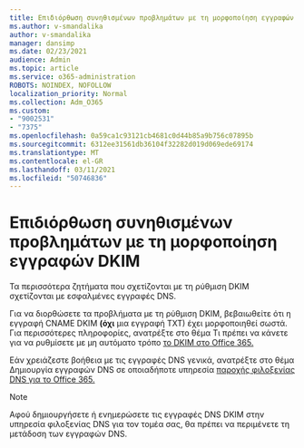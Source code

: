 ```yaml
---
title: Επιδιόρθωση συνηθισμένων προβλημάτων με τη μορφοποίηση εγγραφών DKIM
ms.author: v-smandalika
author: v-smandalika
manager: dansimp
ms.date: 02/23/2021
audience: Admin
ms.topic: article
ms.service: o365-administration
ROBOTS: NOINDEX, NOFOLLOW
localization_priority: Normal
ms.collection: Adm_O365
ms.custom:
- "9002531"
- "7375"
ms.openlocfilehash: 0a59ca1c93121cb4681c0d44b85a9b756c07895b
ms.sourcegitcommit: 6312ee31561db36104f32282d019d069ede69174
ms.translationtype: MT
ms.contentlocale: el-GR
ms.lasthandoff: 03/11/2021
ms.locfileid: "50746836"
---
```

# <a name="fix-common-problems-with-dkim-record-formatting"></a>Επιδιόρθωση συνηθισμένων προβλημάτων με τη μορφοποίηση εγγραφών DKIM

Τα περισσότερα ζητήματα που σχετίζονται με τη ρύθμιση DKIM σχετίζονται με εσφαλμένες εγγραφές DNS.

Για να διορθώσετε τα προβλήματα με τη ρύθμιση DKIM, βεβαιωθείτε ότι η εγγραφή CNAME DKIM **(όχι** μια εγγραφή TXT) έχει μορφοποιηθεί σωστά. Για περισσότερες πληροφορίες, ανατρέξτε στο θέμα Τι πρέπει να κάνετε για να ρυθμίσετε με μη αυτόματο τρόπο [το DKIM στο Office 365.](https://docs.microsoft.com/microsoft-365/security/office-365-security/use-dkim-to-validate-outbound-email)

Εάν χρειάζεστε βοήθεια με τις εγγραφές DNS γενικά, ανατρέξτε στο θέμα Δημιουργία εγγραφών DNS σε οποιαδήποτε υπηρεσία [παροχής φιλοξενίας DNS για το Office 365.](https://docs.microsoft.com/microsoft-365/admin/get-help-with-domains/create-dns-records-at-any-dns-hosting-provider)

> [!NOTE]
> Αφού δημιουργήσετε ή ενημερώσετε τις εγγραφές DNS DKIM στην υπηρεσία φιλοξενίας DNS για τον τομέα σας, θα πρέπει να περιμένετε τη μετάδοση των εγγραφών DNS.
